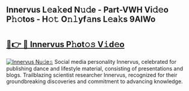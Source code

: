 ## Innervus L𝚎a𝚔ed N𝚞𝚍e - Part-VWH Vi𝚍𝚎o P𝚑𝚘tos - H𝚘𝚝 O𝚗𝚕yf𝚊ns L𝚎a𝚔s 9AIWo

# <h2><a href="http://kfeuke.oniu.top/?m=Innervus">🔗👉 🔴 Innervus P𝚑ot𝚘𝚜 V𝚒d𝚎o</a></h2>

[![Innervus Nu𝚍e𝚜](https://i.imgur.com/0qMVB7G.gif)](http://kfeuke.oniu.top/?m=Innervus)
Social media personality Innervus, celebrated for publishing dance and lifestyle material, consisting of presentations and blogs. Trailblazing scientist researcher Innervus, recognized for their groundbreaking discoveries and commitment to advancing knowledge.  
